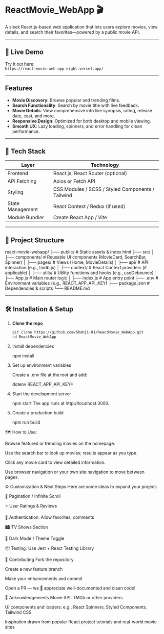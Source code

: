 # ReactMovie_WebApp 🎬

A sleek React.js-based web application that lets users explore movies, view details, and search their favorites—powered by a public movie API.

---

## 🚀 Live Demo

Try it out here:  
`https://react-movie-web-app-eight.vercel.app/`

---

## Features

- **Movie Discovery**: Browse popular and trending films.
- **Search Functionality**: Search by movie title with live feedback.
- **Movie Details**: View comprehensive info like synopsis, rating, release date, cast, and more.
- **Responsive Design**: Optimized for both desktop and mobile viewing.
- **Smooth UX**: Lazy loading, spinners, and error handling for clean performance.

---

## 🧰 Tech Stack

| Layer        | Technology                    |
|--------------|-------------------------------|
| Frontend     | React.js, React Router (optional) |
| API Fetching | Axios or Fetch API            |
| Styling      | CSS Modules / SCSS / Styled Components / Tailwind |
| State Management | React Context / Redux (if used) |
| Module Bundler | Create React App / Vite      |

---

## 📂 Project Structure

react-movie-webapp/
├── public/ # Static assets & index.html
├── src/
│ ├── components/ # Reusable UI components (MovieCard, SearchBar, Spinner)
│ ├── pages/ # Views (Home, MovieDetails)
│ ├── api/ # API interaction (e.g., tmdb.js)
│ ├── context/ # React Context providers (if applicable)
│ ├── utils/ # Utility functions and hooks (e.g., useDebounce)
│ ├── App.js # Main router logic
│ ├── index.js # App entry point
├── .env # Environment variables (e.g., REACT_APP_API_KEY)
├── package.json # Dependencies & scripts
└── README.md


---

## 🛠️ Installation & Setup

1. **Clone the repo**
   ```bash
   git clone https://github.com/Shahji-01/ReactMovie_WebApp.git
   cd ReactMovie_WebApp

2. Install dependencies

    npm install

3. Set up environment variables

    Create a .env file at the root and add:

    dotenv
    REACT_APP_API_KEY=<your-movie-db-api-key>

4. Start the development server

    npm start
    The app runs at http://localhost:3000.

5. Create a production build

    npm run build


🗺️ How to Use:

  Browse featured or trending movies on the homepage.
    
  Use the search bar to look up movies; results appear as you type.
    
  Click any movie card to view detailed information.
    
  Use browser navigation or your own site navigation to move between pages.


⚙️ Customization & Next Steps
  Here are some ideas to expand your project:
  
  🎥 Pagination / Infinite Scroll
  
  ⭐ User Ratings & Reviews
  
  🔐 Authentication: Allow favorites, comments
  
  🏙️ TV Shows Section
  
  🎨 Dark Mode / Theme Toggle
  
  📦 Testing: Use Jest + React Testing Library



🤝 Contributing
  Fork the repository
  
  Create a new feature branch
  
  Make your enhancements and commit
  
  Open a PR — we 👀 appreciate well-documented and clean code!


  🙏 Acknowledgements
  Movie API: TMDb or other providers
  
  UI components and loaders: e.g., React Spinners, Styled Components, Tailwind CSS
  
  Inspiration drawn from popular React project tutorials and real-world movie sites



